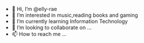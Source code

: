 - 👋 Hi, I’m @elly-rae
- 👀 I’m interested in music,reading books and gaming
- 🌱 I’m currently learning Information Technology
- 💞️ I’m looking to collaborate on ...
- 📫 How to reach me ...

<!---
elly-rae/elly-rae is a ✨ special ✨ repository because its `README.md` (this file) appears on your GitHub profile.
You can click the Preview link to take a look at your changes.
--->
